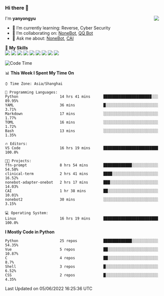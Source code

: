 ### Hi there 👋

<a href="#">
  <img align="right" src="https://github-readme-stats.vercel.app/api?username=yanyongyu&count_private=true&show_icons=true&bg_color=15,f2f7fd,E0EAFC" />
</a>

I'm **yanyongyu**

- 🌱 I’m currently learning: Reverse, Cyber Security
- 👯 I’m collaborating on: [NoneBot](https://github.com/nonebot), [QQ Bot](https://github.com/Mrs4s/go-cqhttp)
- 💬 Ask me about: [NoneBot](https://github.com/nonebot), [CAI](https://github.com/cscs181/CAI)

🌟 **My Skills**  
![](https://img.shields.io/badge/-Python-3e74a2?style=flat-square&logo=Python&logoColor=fff)
![](https://img.shields.io/badge/-Node.js-339933?style=flat-square&logo=Node.js&logoColor=fff)
![](https://img.shields.io/badge/-Vue-4fc08d?style=flat-square&logo=Vue.js&logoColor=fff)
![](https://img.shields.io/badge/-React-2d98ce?style=flat-square&logo=React&logoColor=fff)
![](https://img.shields.io/badge/-Docker-2496ED?style=flat-square&logo=Docker&logoColor=fff)
![](https://img.shields.io/badge/-Linux-000000?style=flat-square&logo=Linux&logoColor=fff)
![](https://img.shields.io/badge/-MySQL-4479A1?style=flat-square&logo=MySQL&logoColor=fff)
![](https://img.shields.io/badge/-Redis-DC382D?style=flat-square&logo=Redis&logoColor=fff)
![](https://img.shields.io/badge/-MongoDB-47A248?style=flat-square&logo=MongoDB&logoColor=fff)

<!--START_SECTION:waka-->
![Code Time](http://img.shields.io/badge/Code%20Time-0%20secs-blue)

📊 **This Week I Spent My Time On** 

```text
⌚︎ Time Zone: Asia/Shanghai

💬 Programming Languages: 
Python                   14 hrs 41 mins      ██████████████████████░░░   89.95% 
YAML                     36 mins             █░░░░░░░░░░░░░░░░░░░░░░░░   3.71% 
Markdown                 17 mins             ░░░░░░░░░░░░░░░░░░░░░░░░░   1.77% 
TOML                     16 mins             ░░░░░░░░░░░░░░░░░░░░░░░░░   1.72% 
Bash                     13 mins             ░░░░░░░░░░░░░░░░░░░░░░░░░   1.35%

🔥 Editors: 
VS Code                  16 hrs 19 mins      █████████████████████████   100.0%

🐱‍💻 Projects: 
ffn-prompt               8 hrs 54 mins       █████████████░░░░░░░░░░░░   54.58% 
clinical-term            2 hrs 41 mins       ████░░░░░░░░░░░░░░░░░░░░░   16.52% 
nonebot-adapter-onebot   2 hrs 17 mins       ███░░░░░░░░░░░░░░░░░░░░░░   14.03% 
CAI                      1 hr 38 mins        ██░░░░░░░░░░░░░░░░░░░░░░░   10.01% 
nonebot2                 30 mins             ░░░░░░░░░░░░░░░░░░░░░░░░░   3.15%

💻 Operating System: 
Linux                    16 hrs 19 mins      █████████████████████████   100.0%

```

**I Mostly Code in Python** 

```text
Python                   25 repos            █████████████░░░░░░░░░░░░   54.35% 
Vue                      5 repos             ██░░░░░░░░░░░░░░░░░░░░░░░   10.87% 
C                        4 repos             ██░░░░░░░░░░░░░░░░░░░░░░░   8.7% 
Shell                    3 repos             █░░░░░░░░░░░░░░░░░░░░░░░░   6.52% 
CSS                      2 repos             █░░░░░░░░░░░░░░░░░░░░░░░░   4.35%

```



 Last Updated on 05/06/2022 16:25:36 UTC
<!--END_SECTION:waka-->
